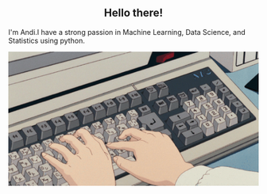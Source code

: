 <h2 align='center'> Hello there!</h2>

<a align='center'> I'm Andi.I have a strong passion in Machine Learning, Data Science, and Statistics using python. </a>

<p align='center'>
  <img src='./Assets/keyboard.gif'>
</p>

